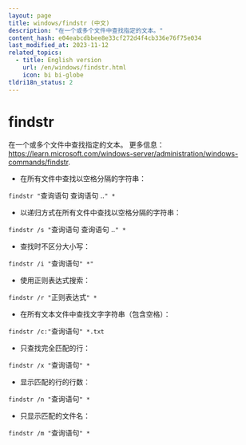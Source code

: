 ```yaml
---
layout: page
title: windows/findstr (中文)
description: "在一个或多个文件中查找指定的文本。"
content_hash: e04eabcdbbee8e33cf272d4f4cb336e76f75e034
last_modified_at: 2023-11-12
related_topics:
  - title: English version
    url: /en/windows/findstr.html
    icon: bi bi-globe
tldri18n_status: 2
---
```

# findstr

在一个或多个文件中查找指定的文本。
更多信息：<https://learn.microsoft.com/windows-server/administration/windows-commands/findstr>.

- 在所有文件中查找以空格分隔的字符串：

`findstr "`<span class="tldr-var badge badge-pill bg-dark-lm bg-white-dm text-white-lm text-dark-dm font-weight-bold">查询语句 查询语句 ..</span>`" *`

- 以递归方式在所有文件中查找以空格分隔的字符串：

`findstr /s "`<span class="tldr-var badge badge-pill bg-dark-lm bg-white-dm text-white-lm text-dark-dm font-weight-bold">查询语句 查询语句 ..</span>`" *`

- 查找时不区分大小写：

`findstr /i "`<span class="tldr-var badge badge-pill bg-dark-lm bg-white-dm text-white-lm text-dark-dm font-weight-bold">查询语句</span>`" *"`

- 使用正则表达式搜索：

`findstr /r "`<span class="tldr-var badge badge-pill bg-dark-lm bg-white-dm text-white-lm text-dark-dm font-weight-bold">正则表达式</span>`" *`

- 在所有文本文件中查找文字字符串（包含空格）：

`findstr /c:"`<span class="tldr-var badge badge-pill bg-dark-lm bg-white-dm text-white-lm text-dark-dm font-weight-bold">查询语句</span>`" *.txt`

- 只查找完全匹配的行：

`findstr /x "`<span class="tldr-var badge badge-pill bg-dark-lm bg-white-dm text-white-lm text-dark-dm font-weight-bold">查询语句</span>`" *`

- 显示匹配的行的行数：

`findstr /n "`<span class="tldr-var badge badge-pill bg-dark-lm bg-white-dm text-white-lm text-dark-dm font-weight-bold">查询语句</span>`" *`

- 只显示匹配的文件名：

`findstr /m "`<span class="tldr-var badge badge-pill bg-dark-lm bg-white-dm text-white-lm text-dark-dm font-weight-bold">查询语句</span>`" *`
